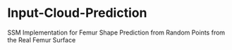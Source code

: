 # Input-Cloud-Prediction
SSM Implementation for Femur Shape Prediction from Random Points from the Real Femur Surface
